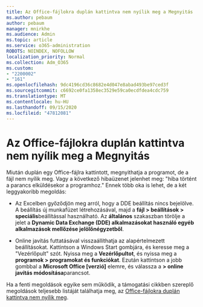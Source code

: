 ```yaml
---
title: Az Office-fájlokra duplán kattintva nem nyílik meg a Megnyitás
ms.author: pebaum
author: pebaum
manager: mnirkhe
ms.audience: Admin
ms.topic: article
ms.service: o365-administration
ROBOTS: NOINDEX, NOFOLLOW
localization_priority: Normal
ms.collection: Adm_O365
ms.custom:
- "2200002"
- "161"
ms.openlocfilehash: 9dc4196cd36c8682e4d047e8abad493be97ced3f
ms.sourcegitcommit: c6692ce0fa1358ec3529e59ca0ecdfdea4cdc759
ms.translationtype: MT
ms.contentlocale: hu-HU
ms.lasthandoff: 09/15/2020
ms.locfileid: "47812081"
---
```

# <a name="double-clicking-an-office-file-fails-to-open-it"></a>Az Office-fájlokra duplán kattintva nem nyílik meg a Megnyitás

Miután duplán egy Office-fájlra kattintott, megnyithatja a programot, de a fájl nem nyílik meg. Vagy a következő hibaüzenet jelenhet meg: "hiba történt a parancs elküldésekor a programhoz." Ennek több oka is lehet, de a két leggyakoribb megoldás:

- Az Excelben győződjön meg arról, hogy a DDE beállítás nincs bejelölve. A beállítás új munkafüzet létrehozásával, majd a **fájl > beállítások > speciális**beállítással használható. Az **általános** szakaszban törölje a jelet a **Dynamic Data Exchange (DDE) alkalmazásokat használó egyéb alkalmazások mellőzése jelölőnégyzetből**.

- Online javítás futtatásával visszaállíthatja az alapértelmezett beállításokat. Kattintson a Windows Start gombjára, és keresse meg a "Vezérlőpult" szót. Nyissa meg a **Vezérlőpultot**, és nyissa meg a **programok > programokat és funkciókat**. Ezután kattintson a jobb gombbal a **Microsoft Office [verzió]** elemre, és válassza a **> online javítás módosítása**parancsot.

Ha a fenti megoldások egyike sem működik, a támogatási cikkben szereplő megoldások teljesebb listáját találhatja meg, az [Office-fájlokra duplán kattintva nem nyílik meg](https://support.office.com/article/Double-clicking-an-Office-file-fails-to-open-it-1e9c0ad9-34c8-4440-a42e-d30186b29ed6).
